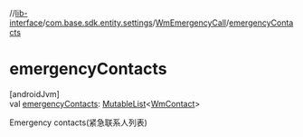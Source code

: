 //[lib-interface](../../../index.md)/[com.base.sdk.entity.settings](../index.md)/[WmEmergencyCall](index.md)/[emergencyContacts](emergency-contacts.md)

# emergencyContacts

[androidJvm]\
val [emergencyContacts](emergency-contacts.md): [MutableList](https://kotlinlang.org/api/latest/jvm/stdlib/kotlin.collections/-mutable-list/index.html)&lt;[WmContact](../../com.base.sdk.entity.apps/-wm-contact/index.md)&gt;

Emergency contacts(紧急联系人列表)
